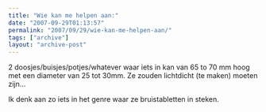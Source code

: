 ```yaml
---
title: "Wie kan me helpen aan:"
date: "2007-09-29T01:13:57"
permalink: "2007/09/29/wie-kan-me-helpen-aan/"
tags: ["archive"]
layout: "archive-post"
---
```

2 doosjes/buisjes/potjes/whatever waar iets in kan van 65 to 70 mm hoog met een diameter van 25 tot 30mm. Ze zouden lichtdicht (te maken) moeten zijn…

Ik denk aan zo iets in het genre waar ze bruistabletten in steken.

